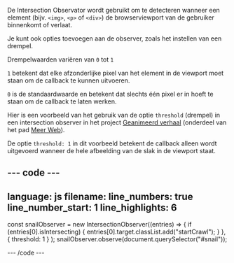 De Intersection Observator wordt gebruikt om te detecteren wanneer een element (bijv. `<img>`, `<p>` of `<div>`) de browserviewport van de gebruiker binnenkomt of verlaat.

Je kunt ook opties toevoegen aan de observer, zoals het instellen van een drempel.

Drempelwaarden variëren van `0` tot `1`

`1` betekent dat elke afzonderlijke pixel van het element in de viewport moet staan om de callback te kunnen uitvoeren.

`0` is de standaardwaarde en betekent dat slechts één pixel er in hoeft te staan om de callback te laten werken.

Hier is een voorbeeld van het gebruik van de optie `threshold` (drempel) in een intersection observer in het project [Geanimeerd verhaal](https://projects.raspberrypi.org/nl-NL/projects/animated-story) (onderdeel van het pad [Meer Web](https://projects.raspberrypi.org/nl-NL/raspberrypi/more-web)).

De optie `threshold: 1` in dit voorbeeld betekent de callback alleen wordt uitgevoerd wanneer de hele afbeelding van de slak in de viewport staat.

--- code ---
---
language: js
filename: 
line_numbers: true
line_number_start: 1
line_highlights: 6
---

const snailObserver = new IntersectionObserver((entries) => {
  if (entries[0].isIntersecting) {
    entries[0].target.classList.add("startCrawl");
  }
},
{ threshold: 1 }
);
snailObserver.observe(document.querySelector("#snail"));

--- /code ---
